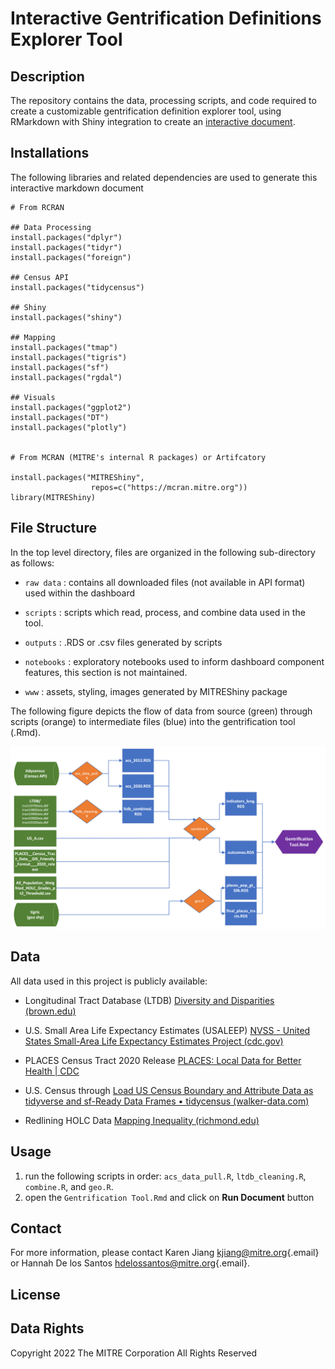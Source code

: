 # Interactive Gentrification Definitions Explorer Tool

## Description

The repository contains the data, processing scripts, and code required to create a customizable gentrification definition explorer tool, using RMarkdown with Shiny integration to create an [interactive document](https://rmarkdown.rstudio.com/lesson-14.html).

## Installations

The following libraries and related dependencies are used to generate this interactive markdown document

    # From RCRAN

    ## Data Processing
    install.packages("dplyr")
    install.packages("tidyr")
    install.packages("foreign") 

    ## Census API
    install.packages("tidycensus")

    ## Shiny
    install.packages("shiny")

    ## Mapping 
    install.packages("tmap")
    install.packages("tigris")
    install.packages("sf")
    install.packages("rgdal")

    ## Visuals
    install.packages("ggplot2")
    install.packages("DT")
    install.packages("plotly")


    # From MCRAN (MITRE's internal R packages) or Artifcatory

    install.packages("MITREShiny",
                      repos=c("https://mcran.mitre.org"))
    library(MITREShiny)

## File Structure

In the top level directory, files are organized in the following sub-directory as follows:

-   `raw data` : contains all downloaded files (not available in API format) used within the dashboard

-   `scripts` : scripts which read, process, and combine data used in the tool.

-   `outputs` : .RDS or .csv files generated by scripts

-   `notebooks` : exploratory notebooks used to inform dashboard component features, this section is not maintained.

-   `www` : assets, styling, images generated by MITREShiny package

The following figure depicts the flow of data from source (green) through scripts (orange) to intermediate files (blue) into the gentrification tool (.Rmd).

![](www/images/Data%20Flow.png)

## Data

All data used in this project is publicly available:

-   Longitudinal Tract Database (LTDB) [Diversity and Disparities (brown.edu)](https://s4.ad.brown.edu/Projects/Diversity/researcher/bridging.htm)

-   U.S. Small Area Life Expectancy Estimates (USALEEP) [NVSS - United States Small-Area Life Expectancy Estimates Project (cdc.gov)](https://www.cdc.gov/nchs/nvss/usaleep/usaleep.html)

-   PLACES Census Tract 2020 Release [PLACES: Local Data for Better Health \| CDC](https://www.cdc.gov/places/index.html)

-   U.S. Census through [Load US Census Boundary and Attribute Data as tidyverse and sf-Ready Data Frames • tidycensus (walker-data.com)](https://walker-data.com/tidycensus/)

-   Redlining HOLC Data [Mapping Inequality (richmond.edu)](https://dsl.richmond.edu/panorama/redlining/)

## Usage

1.  run the following scripts in order: `acs_data_pull.R`, `ltdb_cleaning.R`, `combine.R`, and `geo.R`.
2.  open the `Gentrification Tool.Rmd` and click on **Run Document** button

## Contact

For more information, please contact Karen Jiang [kjiang\@mitre.org](mailto:kjiang@mitre.org){.email} or Hannah De los Santos [hdelossantos\@mitre.org](mailto:hdelossantos@mitre.org){.email}.

## License

## Data Rights 

Copyright 2022 The MITRE Corporation All Rights Reserved

